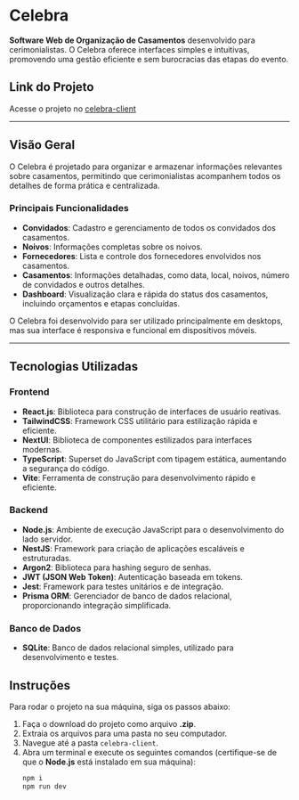 # Celebra  
**Software Web de Organização de Casamentos** desenvolvido para cerimonialistas. O Celebra oferece interfaces simples e intuitivas, promovendo uma gestão eficiente e sem burocracias das etapas do evento.  


## Link do Projeto
Acesse o projeto no [celebra-client](https://celebra-client.vercel.app)

---

## **Visão Geral**  
O Celebra é projetado para organizar e armazenar informações relevantes sobre casamentos, permitindo que cerimonialistas acompanhem todos os detalhes de forma prática e centralizada.  

### **Principais Funcionalidades**  
- **Convidados**: Cadastro e gerenciamento de todos os convidados dos casamentos.  
- **Noivos**: Informações completas sobre os noivos.  
- **Fornecedores**: Lista e controle dos fornecedores envolvidos nos casamentos.  
- **Casamentos**: Informações detalhadas, como data, local, noivos, número de convidados e outros detalhes.  
- **Dashboard**: Visualização clara e rápida do status dos casamentos, incluindo orçamentos e etapas concluídas.  

O Celebra foi desenvolvido para ser utilizado principalmente em desktops, mas sua interface é responsiva e funcional em dispositivos móveis.

---

## **Tecnologias Utilizadas**

### **Frontend**  
- **React.js**: Biblioteca para construção de interfaces de usuário reativas.  
- **TailwindCSS**: Framework CSS utilitário para estilização rápida e eficiente.  
- **NextUI**: Biblioteca de componentes estilizados para interfaces modernas.  
- **TypeScript**: Superset do JavaScript com tipagem estática, aumentando a segurança do código.  
- **Vite**: Ferramenta de construção para desenvolvimento rápido e eficiente.  

### **Backend**  
- **Node.js**: Ambiente de execução JavaScript para o desenvolvimento do lado servidor.  
- **NestJS**: Framework para criação de aplicações escaláveis e estruturadas.  
- **Argon2**: Biblioteca para hashing seguro de senhas.  
- **JWT (JSON Web Token)**: Autenticação baseada em tokens.  
- **Jest**: Framework para testes unitários e de integração.  
- **Prisma ORM**: Gerenciador de banco de dados relacional, proporcionando integração simplificada.  

### **Banco de Dados**  
- **SQLite**: Banco de dados relacional simples, utilizado para desenvolvimento e testes.  

## **Instruções**  
Para rodar o projeto na sua máquina, siga os passos abaixo:  

1. Faça o download do projeto como arquivo **.zip**.  
2. Extraia os arquivos para uma pasta no seu computador.  
3. Navegue até a pasta `celebra-client`.  
4. Abra um terminal e execute os seguintes comandos (certifique-se de que o **Node.js** está instalado em sua máquina):  
   ```bash
   npm i
   npm run dev


